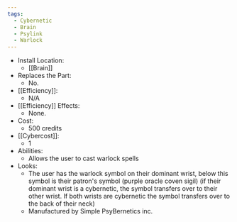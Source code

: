 ```yaml
---
tags:
  - Cybernetic
  - Brain
  - Psylink
  - Warlock
---
```

* Install Location:
	* [[Brain]]
* Replaces the Part:
	* No.
* [[Efficiency]]:
	* N/A
* [[Efficiency]] Effects:
	- None.
* Cost:
	* 500 credits
* [[Cybercost]]:
	* 1
* Abilities:
	* Allows the user to cast warlock spells
* Looks:
	* The user has the warlock symbol on their dominant wrist, below this symbol is their patron's symbol (purple oracle coven sigil) (if their dominant wrist is a cybernetic, the symbol transfers over to their other wrist. If both wrists are cybernetic the symbol transfers over to the back of their neck)
	* Manufactured by Simple PsyBernetics inc.